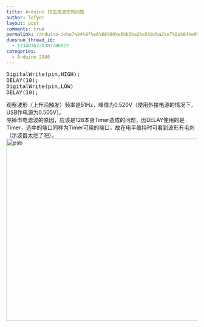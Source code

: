 ```yaml
---
title: Arduino IO生成波形的问题
author: lofyer
layout: post
comments: true
permalink: /arduino-io%e7%94%9f%e6%88%90%e6%b3%a2%e5%bd%a2%e7%9a%84%e9%97%ae%e9%a2%98/
duoshuo_thread_id:
  - 1234836220387786922
categories:
  - Arduino 2560
---
```

<pre>DigitalWrite(pin,HIGH);
DELAY(10);
DigitalWrite(pin,LOW)
DELAY(10);
</pre>

观察波形（上升沿触发）频率是51Hz，峰值为0.520V（使用外接电源的情况下，USB作电源为0.505V）。  
除掉市电滤波的原因，应该是128本身Timer造成的问题，因DELAY使用的是Timer，选中的端口同样为Timer可用的端口，故在电平维持时可看到波形有毛刺（示波器太烂了吧）。  
[<img src="http://69.164.197.168/wp-content/uploads/2013/03/psb.jpg" alt="psb" width="640" height="480" class="alignnone size-full wp-image-1771" />][1]

 [1]: http://69.164.197.168/wp-content/uploads/2013/03/psb.jpg